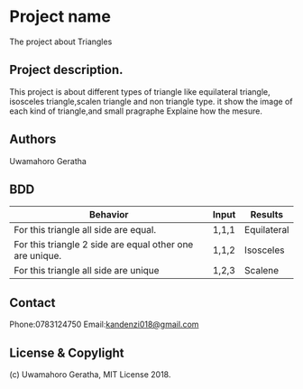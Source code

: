   # Project name

  The project about Triangles

  ## Project description.
   This project is about different types of triangle like equilateral triangle,
   isosceles triangle,scalen  triangle and non triangle type.
   it show the image of each kind of triangle,and small pragraphe Explaine how the mesure.

  ## Authors

  Uwamahoro Geratha

  ## BDD

  
  | Behavior                                                  |Input  |Results      |
  |-----------------------------------------------------------|-------|-------------|
  | For this triangle all side are equal.                     | 1,1,1 | Equilateral |
  | For this triangle 2 side are equal other one are unique.  | 1,1,2 | Isosceles   |
  | For this triangle all side are unique                     | 1,2,3 | Scalene     |   

  ## Contact

  Phone:0783124750
  Email:kandenzi018@gmail.com

  ## License & Copylight

  (c) Uwamahoro Geratha, MIT License 2018.


